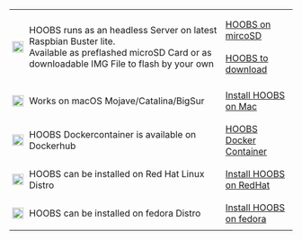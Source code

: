 <style type="text/css">
.tg  {border-collapse:collapse;border-spacing:0;}
.tg td{padding:10px 5px;border-style:none;border-width:1px;overflow:hidden;word-break:normal;border-color:grey;}
.tg .tg-0pky{border-color:inherit;text-align:left;vertical-align:center}
</style>
<table class="tg">
  <tr>
    <td class="tg-0pky"><img src="https://raw.githubusercontent.com/hoobs-org/hoobs-images/master/site/OS-Logos_Rasbian.jpg" width="100%"></td>
    <td class="tg-0pky"><p>HOOBS runs as an headless Server on latest Raspbian Buster lite.<br>Available as preflashed microSD Card or as downloadable IMG File to flash by your own</p>
</td>
<td class="tg-0pky">
<a href="https://hoobs.org/product/hoobs-on-microsd/">HOOBS on mircoSD</a>
<br>
<br>
<a href="https://hoobs.org/product/hoobs-to-download)/">HOOBS to download</a>
</td>
  </tr>
  <tr>
    <td class="tg-0pky"><img src="https://raw.githubusercontent.com/hoobs-org/hoobs-images/master/site/OS-Logos_mac.jpg" width="100%"></td>
    <td class="tg-0pky">Works on macOS Mojave/Catalina/BigSur
<td class="tg-0pky"><a href="https://support.hoobs.org/docs/5e763ebbe87d1e02b6c19d37">Install HOOBS on Mac</a></td>
  </tr>
  <tr>
    <td class="tg-0pky"><img src="https://raw.githubusercontent.com/hoobs-org/hoobs-images/master/site/OS-Logos_docker.jpg" width="100%"></td>
    <td class="tg-0pky">HOOBS Dockercontainer is available on Dockerhub</td>
<td class="tg-0pky"><a href="https://hub.docker.com/r/hoobs/hoobs/tags">HOOBS Docker Container</a></td>
  </tr>
  <tr>
    <td class="tg-0pky"><img src="https://raw.githubusercontent.com/hoobs-org/hoobs-images/master/site/OS-Logos_redhat.jpg" width="100%"></td>
    <td class="tg-0pky">HOOBS can be installed on Red Hat Linux Distro</td>
<td class="tg-0pky"><a href="https://support.hoobs.org/docs/5e763e95e87d1e02b6c19d36">Install HOOBS on RedHat</a></td>
  </tr>
<tr>
    <td class="tg-0pky"><img src="https://raw.githubusercontent.com/hoobs-org/hoobs-images/master/site/OS-Logos_fedora.jpg" width="100%"></td>
    <td class="tg-0pky">HOOBS can be installed on fedora Distro</td>
<td class="tg-0pky"><a href="https://support.hoobs.org/docs/5e763e95e87d1e02b6c19d36">Install HOOBS on fedora</td>
  </tr>
</table>

